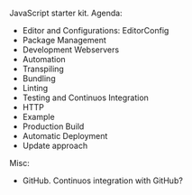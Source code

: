 JavaScript starter kit. 
Agenda:
- Editor and Configurations: EditorConfig
- Package Management
- Development Webservers
- Automation
- Transpiling
- Bundling
- Linting
- Testing and Continuos Integration
- HTTP
- Example
- Production Build
- Automatic Deployment
- Update approach

Misc:
- GitHub. Continuos integration with GitHub?

